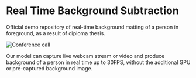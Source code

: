 # Real Time Background Subtraction  

Official demo repository of real-time background matting of a person in foreground, as a result of diploma thesis.

![Conference call](https://github.com/AmadejTratnik/background_subtractor/blob/main/images/conference_call1.gif)

Our model can capture live webcam stream or video and produce background of a person in real time up to 30FPS, without the additional GPU or pre-captured background image.
